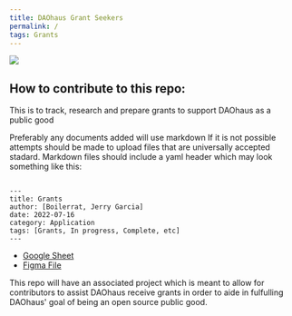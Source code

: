```yaml
---
title: DAOhaus Grant Seekers
permalink: /
tags: Grants
---
```

![](https://i.imgur.com/4gMxwsl.png)

## How to contribute to this repo:

This is to track, research and prepare grants to support DAOhaus as a public good

Preferably any documents added will use markdown If it is not possible attempts should be made to upload files that are universally accepted stadard.
Markdown files should include a yaml header which may look something like this:

```

---
title: Grants
author: [Boilerrat, Jerry Garcia]
date: 2022-07-16
category: Application
tags: [Grants, In progress, Complete, etc]
---

```

+ [Google Sheet](https://docs.google.com/spreadsheets/d/1Z_ckv90nYo--ITXMaJs9fgmgFJ7y4zeYsAKWGKXsp1U/edit?usp=sharing)
+ [Figma File](https://www.figma.com/file/7eynq86yXsLCZz2pmIecWM/Grant-Applications?node-id=0%3A1)

This repo will have an associated project which is meant to allow for contributors to assist DAOhaus receive grants in order to aide in fulfulling DAOhaus' goal of being an open source public good.
